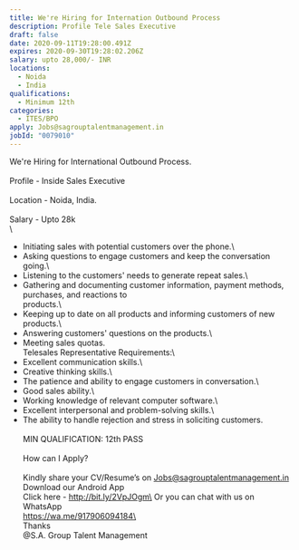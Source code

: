 ```yaml
---
title: We're Hiring for Internation Outbound Process
description: Profile Tele Sales Executive
draft: false
date: 2020-09-11T19:28:00.491Z
expires: 2020-09-30T19:28:02.206Z
salary: upto 28,000/- INR
locations:
  - Noida
  - India
qualifications:
  - Minimum 12th
categories:
  - ITES/BPO
apply: Jobs@sagrouptalentmanagement.in
jobId: "0079010"
---
```

<!--StartFragment-->

We're Hiring for International Outbound Process.\
\
Profile - Inside Sales Executive\
\
Location - Noida, India.\
\
Salary - Upto 28k\
\
* Initiating sales with potential customers over the phone.\
* Asking questions to engage customers and keep the conversation going.\
* Listening to the customers' needs to generate repeat sales.\
* Gathering and documenting customer information, payment methods, purchases, and reactions to\
products.\
* Keeping up to date on all products and informing customers of new products.\
* Answering customers' questions on the products.\
* Meeting sales quotas.\
Telesales Representative Requirements:\
* Excellent communication skills.\
* Creative thinking skills.\
* The patience and ability to engage customers in conversation.\
* Good sales ability.\
* Working knowledge of relevant computer software.\
* Excellent interpersonal and problem-solving skills.\
* The ability to handle rejection and stress in soliciting customers.\
\
MIN QUALIFICATION: 12th PASS\
\
How can I Apply?\
\
Kindly share your CV/Resume’s on Jobs@sagrouptalentmanagement.in\
Download our Android App\
Click here - http://bit.ly/2VpJOgm\
Or you can chat with us on WhatsApp\
https://wa.me/917906094184\
\
Thanks\
@S.A. Group Talent Management

<!--EndFragment-->